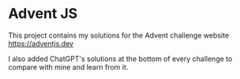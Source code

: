 # Advent JS

This project contains my solutions for the Advent challenge website https://adventjs.dev

I also added ChatGPT's solutions at the bottom of every challenge to compare with mine and learn from it.
